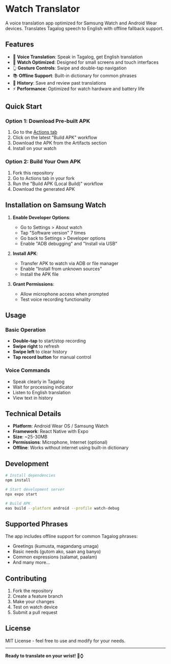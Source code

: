 # Watch Translator

A voice translation app optimized for Samsung Watch and Android Wear devices. Translates Tagalog speech to English with offline fallback support.

## Features

- 🎤 **Voice Translation**: Speak in Tagalog, get English translation
- 📱 **Watch Optimized**: Designed for small screens and touch interfaces
- 👆 **Gesture Controls**: Swipe and double-tap navigation
- 📚 **Offline Support**: Built-in dictionary for common phrases
- 📝 **History**: Save and review past translations
- ⚡ **Performance**: Optimized for watch hardware and battery life

## Quick Start

### Option 1: Download Pre-built APK
1. Go to the [Actions tab](../../actions)
2. Click on the latest "Build APK" workflow
3. Download the APK from the Artifacts section
4. Install on your watch

### Option 2: Build Your Own APK
1. Fork this repository
2. Go to Actions tab in your fork
3. Run the "Build APK (Local Build)" workflow
4. Download the generated APK

## Installation on Samsung Watch

1. **Enable Developer Options**:
   - Go to Settings > About watch
   - Tap "Software version" 7 times
   - Go back to Settings > Developer options
   - Enable "ADB debugging" and "Install via USB"

2. **Install APK**:
   - Transfer APK to watch via ADB or file manager
   - Enable "Install from unknown sources"
   - Install the APK file

3. **Grant Permissions**:
   - Allow microphone access when prompted
   - Test voice recording functionality

## Usage

### Basic Operation
- **Double-tap** to start/stop recording
- **Swipe right** to refresh
- **Swipe left** to clear history
- **Tap record button** for manual control

### Voice Commands
- Speak clearly in Tagalog
- Wait for processing indicator
- Listen to English translation
- View text in history

## Technical Details

- **Platform**: Android Wear OS / Samsung Watch
- **Framework**: React Native with Expo
- **Size**: ~25-30MB
- **Permissions**: Microphone, Internet (optional)
- **Offline**: Works without internet using built-in dictionary

## Development

```bash
# Install dependencies
npm install

# Start development server
npx expo start

# Build APK
eas build --platform android --profile watch-debug
```

## Supported Phrases

The app includes offline support for common Tagalog phrases:
- Greetings (kumusta, magandang umaga)
- Basic needs (gutom ako, saan ang banyo)
- Common expressions (salamat, paalam)
- And many more...

## Contributing

1. Fork the repository
2. Create a feature branch
3. Make your changes
4. Test on watch device
5. Submit a pull request

## License

MIT License - feel free to use and modify for your needs.

---

**Ready to translate on your wrist!** 🎤⌚